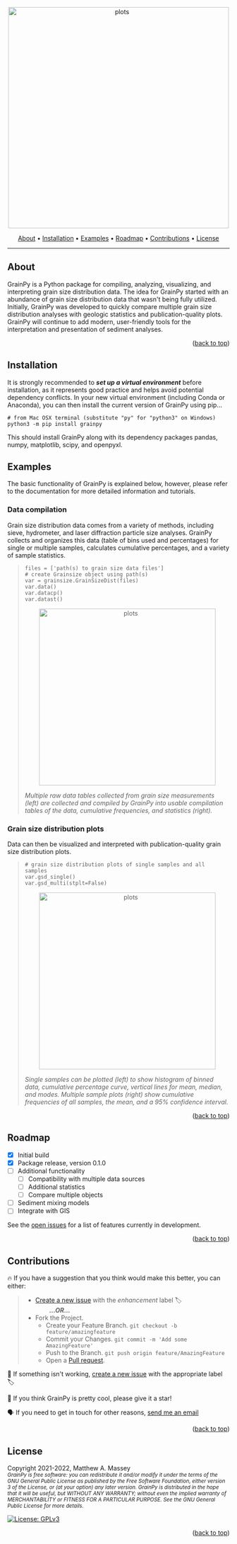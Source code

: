<p align="center">
<img alt="plots" src="https://i.imgur.com/6T1gtg7.png" height="500" /></p>
</p>
      
<p align="center">
  <a href="#about">About</a> •
  <a href="#installation">Installation</a> •
  <a href="#examples">Examples</a> •
  <a href="#roadmap">Roadmap</a> •
  <a href="#contributions">Contributions</a> •
  <a href="#license">License</a>
</p>

---

## About
GrainPy is a Python package for compiling, analyzing, visualizing, and interpreting grain size distribution data. The idea for GrainPy started with an abundance of grain size distribution data that wasn't being fully utilized. Initially, GrainPy was developed to quickly compare multiple grain size distribution analyses with geologic statistics and publication-quality plots. GrainPy will continue to add modern, user-friendly tools for the interpretation and presentation of sediment analyses.
      
<p align="right">(<a href="#top">back to top</a>)</p>


## Installation
It is strongly recommended to ***set up a virtual environment*** before installation, as it represents good practice and helps avoid potential dependency conflicts. In your new virtual environment (including Conda or Anaconda), you can then install the current version of GrainPy using pip...
```
# from Mac OSX terminal (substitute "py" for "python3" on Windows)
python3 -m pip install grainpy
```
This should install GrainPy along with its dependency packages pandas, numpy, matplotlib, scipy, and openpyxl.

## Examples
The basic functionality of GrainPy is explained below, however, please refer to the documentation for more detailed information and tutorials.

### Data compilation
Grain size distribution data comes from a variety of methods, including sieve, hydrometer, and laser diffraction particle size analyses. GrainPy collects and organizes this data (table of bins used and percentages) for single or multiple samples, calculates cumulative percentages, and a variety of sample statistics.
>
> ```
> files = ['path(s) to grain size data files']
> # create Grainsize object using path(s)
> var = grainsize.GrainSizeDist(files)
> var.data()
> var.datacp()
> var.datast()
> ```
> <p align="center">
>  <img alt="plots" src="https://i.imgur.com/XtCbxh2.png" height="400" /></p>
> </p>
> 
> _Multiple raw data tables collected from grain size measurements (left) are collected and compiled by GrainPy into usable compilation tables of the data, cumulative frequencies, and statistics (right)._

### Grain size distribution plots
Data can then be visualized and interpreted with publication-quality grain size distribution plots.
>
> ```
> # grain size distribution plots of single samples and all samples
> var.gsd_single()
> var.gsd_multi(stplt=False)
> ```
> <p align="center">
>  <img alt="plots" src="https://i.imgur.com/ZFmjpiz.png" height="400" /></p>
> </p>
> 
> _Single samples can be plotted (left) to show histogram of binned data, cumulative percentage curve, vertical lines for mean, median, and modes. Multiple sample plots (right) show cumulative frequencies of all samples, the mean, and a 95% confidence interval._

<p align="right">(<a href="#top">back to top</a>)</p>



## Roadmap
- [x] Initial build
- [x] Package release, version 0.1.0
- [ ] Additional functionality
     - [ ] Compatibility with multiple data sources
     - [ ] Additional statistics
     - [ ] Compare multiple objects
- [ ] Sediment mixing models
- [ ] Integrate with GIS

See the [open issues](https://github.com/masseygeo/GrainPy/issues) for a list of features currently in development.

<p align="right">(<a href="#top">back to top</a>)</p>




## Contributions
🔥 If you have a suggestion that you think would make this better, you can either:
>- [Create a new issue](https://github.com/masseygeo/GrainPy/issues/new) with the _enhancement_ label 🏷️\
>&nbsp;&nbsp;&nbsp;&nbsp;&nbsp;&nbsp;&nbsp;&nbsp;***...OR...***
>- Fork the Project.
>     - Create your Feature Branch. `git checkout -b feature/amazingfeature`
>     - Commit your Changes. `git commit -m 'Add some AmazingFeature'`
>     - Push to the Branch. `git push origin feature/AmazingFeature`
>     - Open a [Pull request](https://github.com/masseygeo/GrainPy/pulls).

🐛 If something isn't working, [create a new issue](https://github.com/masseygeo/GrainPy/issues/new) with the appropriate label 🏷️

🌟 If you think GrainPy is pretty cool, please give it a star!

🗣️ If you need to get in touch for other reasons, [send me an email](mamass1@g.uky.edu)

<p align="right">(<a href="#top">back to top</a>)</p>



## License
Copyright 2021-2022, Matthew A. Massey\
<sub>_GrainPy is free software: you can redistribute it and/or modify it under the terms 
of the GNU General Public License as published by the Free Software Foundation, 
either version 3 of the License, or (at your option) any later version. GrainPy is 
distributed in the hope that it will be useful, but WITHOUT ANY WARRANTY; without 
even the implied warranty of MERCHANTABILITY or FITNESS FOR A PARTICULAR PURPOSE. See the GNU General Public License for more details._

[![License: GPLv3](https://img.shields.io/badge/GrainPy%20license-GNUv3-lightgrey)](https://github.com/masseygeo/GrainPy/blob/main/LICENSE)

<p align="right">(<a href="#top">back to top</a>)</p>
